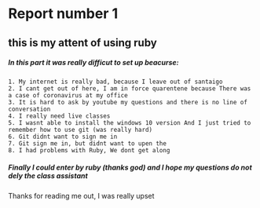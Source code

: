 
# Report number 1 
## this is my attent of using ruby
##### In this part it was really difficut to set up beacurse:
    1. My internet is really bad, because I leave out of santaigo
    2. I cant get out of here, I am in force quarentene because There was a case of coronavirus at my office 
    3. It is hard to ask by youtube my questions and there is no line of conversation
    4. I really need live classes
    5. I wasnt able to install the windows 10 version And I just tried to remember how to use git (was really hard)
    6. Git didnt want to sign me in
    7. Git sign me in, but didnt want to upen the 
    8. I had problems with Ruby, We dont get along
#####  Finally I could enter by ruby (thanks god) and I hope my questions do not dely the class assistant

Thanks for reading me out, I was really upset
